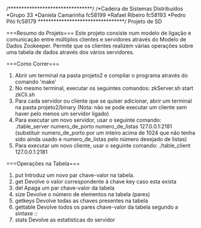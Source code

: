 /********************************/
/*Cadeira de Sistemas Distribuídos
*Grupo 33
*Daniela Camarinha fc58199
*Rafael Ribeiro fc58193
*Pedro Piló fc58179
*********************************/
Projeto de SD

===Resumo do Projeto===
Este projeto consiste num modelo de ligação e comunicação entre múltiplos clientes e servidores através do Modelo de Dados Zookeeper. Permite que os clientes realizem várias operações sobre uma tabela de dados através dos vários servidores.

===Como Correr===
1. Abrir um terminal na pasta projeto2 e compilar o programa através do comando 'make'
2. No mesmo terminal, executar os seguintes comandos:
    zkServer.sh start
    zkCli.sh
3. Para cada servidor ou cliente que se quiser adicionar, abrir um terminal na pasta projeto2/binary (Nota: não se pode executar um cliente sem haver pelo menos um servidor ligado)
4. Para executar um novo servidor, usar o seguinte comando:
    ./table_server numero_de_porto numero_de_listas 127.0.0.1:2181 (substituir numero_de_porto por um inteiro acima de 1024 que não tenha sido ainda usado e numero_de_listas pelo número desejado de listas)
5. Para executar um novo cliente, usar o seguinte comando:
    ./table_client 127.0.0.1:2181

===Operações na Tabela===
1. put <key> <value>
    Introduz um novo par chave-valor na tabela.
2. get <key>
    Devolve o valor correspondente à chave key caso esta exista
3. del <key>
    Apaga um par chave-valor da tabela
4. size
    Devolve o número de elementos na tabela (pares)
5. getkeys
    Devolve todas as chaves presentes na tabela
6. gettable
    Devolve todos os pares chave-valor da tabela segundo a sintaxe <chave> :: <valor>
7. stats
    Devolve as estatísticas do servidor

